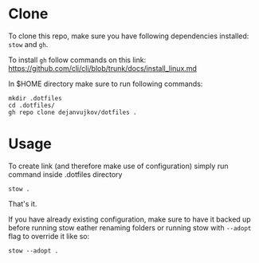 # Clone
To clone this repo, make sure you have following dependencies installed: `stow` and `gh`.

To install `gh` follow commands on this link: https://github.com/cli/cli/blob/trunk/docs/install_linux.md

In $HOME directory make sure to run following commands:


```
mkdir .dotfiles
cd .dotfiles/
gh repo clone dejanvujkov/dotfiles .
```

# Usage

To create link (and therefore make use of configuration) simply run command inside .dotfiles directory

```
stow .
```

That's it.

If you have already existing configuration, make sure to have it backed up before running stow eather renaming folders or running stow with `--adopt` flag to override it like so:

`stow --adopt .`
